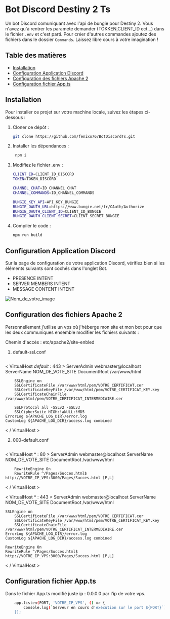# Bot Discord Destiny 2 Ts

Un bot Discord comuniquant avec l'api de bungie pour Destiny 2. Vous n'avez qu'à rentrer les paramete demander (TOKKEN,CLIENT_ID ect...) dans le fichier `.env` et c'est parti. 
Pour créer d'autres commandes ajoutez des fichiers dans le dossier `Commands`. Laissez libre cours à votre imagination !

## Table des matières

- [Installation](#installation)
- [Configuration Application Discord](#configuration-application-discord)
- [Configuration des fichiers Apache 2](#Configuration-des-fichiers-Apache-2)
- [Configuration fichier App.ts](#Configuration-fichier-App.ts)


## Installation

Pour installer ce projet sur votre machine locale, suivez les étapes ci-dessous :

1. Cloner ce dépôt :
   ```bash
   git clone https://github.com/fenixo76/BotDiscordTs.git
   
2. Installer les dépendances :
   ```bash
    npm i

3. Modifiez le fichier .env :
   ```bash
   CLIENT_ID=CLIENT_ID_DISCORD
   TOKEN=TOKEN_DISCORD

   CHANNEL_CHAT=ID_CHANNEL_CHAT
   CHANNEL_COMMANDS=ID_CHANNEL_COMMANDS

   BUNGIE_KEY_API=API_KEY_BUNGIE
   BUNGIE_OAUTH_URL=https://www.bungie.net/fr/OAuth/Authorize
   BUNGIE_OAUTH_CLIENT_ID=CLIENT_ID_BUNGIE
   BUNGIE_OAUTH_CLIENT_SECRET=CLIENT_SECRET_BUNGIE

4. Compiler le code :
   ```bash
   npm run build
   
## Configuration Application Discord

Sur la page de configuration de votre application Discord, vérifiez bien si les éléments suivants sont cochés dans l'onglet Bot.

- PRESENCE INTENT
- SERVER MEMBERS INTENT
- MESSAGE CONTENT INTENT

![Nom_de_votre_image](https://github.com/fenixo76/BotDiscordTs/blob/main/Sans%20titre-1.png)

## Configuration des fichiers Apache 2
Personnellement j'utilise un vps où j'héberge mon site et mon bot pour que les deux communiques ensemble modifier les fichiers suivants :

Chemin d'accès : etc/apache2/site-enbled

1. default-ssl.conf
   ```bash
< VirtualHost _default_ : 443 >
	ServerAdmin webmaster@localhost
	ServerName NOM_DE_VOTE_SITE
	DocumentRoot /var/www/html

    	SSLEngine on
    	SSLCertificateFile /var/www/html/pem/VOTRE_CERTIFICAT.cer
    	SSLCertificateKeyFile /var/www/html/pem/VOTRE_CERTIFICAT_KEY.key
    	SSLCertificateChainFile /var/www/html/pem/VOTRE_CERTIFICAT_INTERMEDIAIRE.cer

    	SSLProtocol all -SSLv2 -SSLv3
    	SSLCipherSuite HIGH:!aNULL:!MD5
	ErrorLog ${APACHE_LOG_DIR}/error.log
	CustomLog ${APACHE_LOG_DIR}/access.log combined
< / VirtualHost >

2. 000-default.conf
   ```bash
< VirtualHost * : 80 >
	ServerAdmin webmaster@localhost
	ServerName NOM_DE_VOTE_SITE
	DocumentRoot /var/www/html

        RewriteEngine On
        RewriteRule ^/Pages/Succes.html$ http://VOTRE_IP_VPS:3000/Pages/Succes.html [P,L]
< / VirtualHost >

 < VirtualHost * : 443 >
	ServerAdmin webmaster@localhost
	ServerName NOM_DE_VOTE_SITE
	DocumentRoot /var/www/html

	SSLEngine on
    	SSLCertificateFile /var/www/html/pem/VOTRE_CERTIFICAT.cer
    	SSLCertificateKeyFile /var/www/html/pem/VOTRE_CERTIFICAT_KEY.key
    	SSLCertificateChainFile /var/www/html/pem/VOTRE_CERTIFICAT_INTERMEDIAIRE.cer
	ErrorLog ${APACHE_LOG_DIR}/error.log
	CustomLog ${APACHE_LOG_DIR}/access.log combined

	RewriteEngine On
	RewriteRule ^/Pages/Succes.html$ http://VOTRE_IP_VPS:3000/Pages/Succes.html [P,L]
< / VirtualHost >

## Configuration fichier App.ts
Dans le fichier App.ts modifié juste ip : 0.0.0.0 par l'ip de votre vps.
```bash
    app.listen(PORT, 'VOTRE_IP_VPS', () => {
        console.log(`Serveur en cours d'exécution sur le port ${PORT}`);
    });
